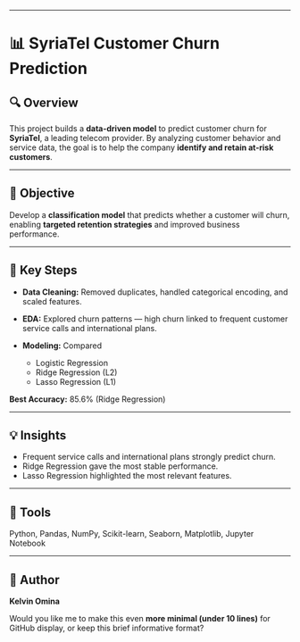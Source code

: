 

---

# 📊 SyriaTel Customer Churn Prediction

## 🔍 Overview

This project builds a **data-driven model** to predict customer churn for **SyriaTel**, a leading telecom provider. By analyzing customer behavior and service data, the goal is to help the company **identify and retain at-risk customers**.

---

## 🎯 Objective

Develop a **classification model** that predicts whether a customer will churn, enabling **targeted retention strategies** and improved business performance.

---

## 🧠 Key Steps

* **Data Cleaning:** Removed duplicates, handled categorical encoding, and scaled features.
* **EDA:** Explored churn patterns — high churn linked to frequent customer service calls and international plans.
* **Modeling:** Compared

  * Logistic Regression
  * Ridge Regression (L2)
  * Lasso Regression (L1)

**Best Accuracy:** 85.6% (Ridge Regression)

---

## 💡 Insights

* Frequent service calls and international plans strongly predict churn.
* Ridge Regression gave the most stable performance.
* Lasso Regression highlighted the most relevant features.

---

## 🧰 Tools

Python, Pandas, NumPy, Scikit-learn, Seaborn, Matplotlib, Jupyter Notebook

---

## 👤 Author

**Kelvin Omina**

Would you like me to make this even **more minimal (under 10 lines)** for GitHub display, or keep this brief informative format?
